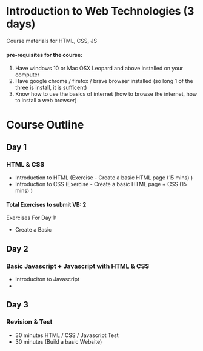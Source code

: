 # Introduction to Web Technologies (3 days)
Course materials for HTML, CSS, JS


#### pre-requisites for the course:
1. Have windows 10 or Mac OSX Leopard and above installed on your computer
2. Have google chrome / firefox / brave browser installed (so long 1 of the three is install, it is sufficent)
3. Know how to use the basics of internet (how to browse the internet, how to install a web browser)

# Course Outline

## Day 1
### HTML & CSS
- Introduction to HTML (Exercise - Create a basic HTML page (15 mins) )
- Introduction to CSS (Exercise - Create a basic HTML page + CSS (15 mins) )


#### Total Exercises to submit VB: 2
Exercises For Day 1:
- Create a Basic 

## Day 2
### Basic Javascript + Javascript with HTML & CSS
- Introduciton to Javascript
- 

## Day 3
### Revision & Test

-	30 minutes HTML / CSS / Javascript Test
-	30 minutes (Build a basic Website)
